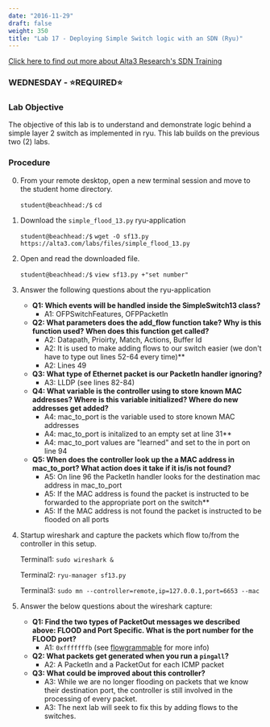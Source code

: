 ```yaml
---
date: "2016-11-29"
draft: false
weight: 350
title: "Lab 17 - Deploying Simple Switch logic with an SDN (Ryu)"
---
```

[Click here to find out more about Alta3 Research's SDN Training](https://alta3.com/courses/sdn)

### WEDNESDAY - &#x2B50;REQUIRED&#x2B50;

### Lab Objective
The objective of this lab is to understand and demonstrate logic behind a simple layer 2 switch as implemented in ryu. This lab builds on the previous two (2) labs.

### Procedure

0. From your remote desktop, open a new terminal session and move to the student home directory.

    `student@beachhead:/$` `cd`

0. Download the `simple_flood_13.py` ryu-application

    `student@beachhead:/$` `wget -O sf13.py https://alta3.com/labs/files/simple_flood_13.py`
 
0. Open and read the downloaded file.

    `student@beachhead:/$` `view sf13.py +"set number"`

0. Answer the following questions about the ryu-application

    - **Q1: Which events will be handled inside the SimpleSwitch13 class?**
      - A1: OFPSwitchFeatures, OFPPacketIn
    - **Q2: What parameters does the add_flow function take?  Why is this function used?  When does this function get called?**
      - A2: Datapath, Prioirty, Match, Actions, Buffer Id
      - A2: It is used to make adding flows to our switch easier (we don't have to type out lines 52-64 every time)**
      - A2: Lines 49
    - **Q3: What type of Ethernet packet is our PacketIn handler ignoring?**
      - A3: LLDP (see lines 82-84)
    - **Q4: What variable is the controller using to store known MAC addresses? Where is this variable initialized? Where do new addresses get added?**
      - A4: mac_to_port is the variable used to store known MAC addresses
      - A4: mac_to_port is initalized to an empty set at line 31**
      - A4: mac_to_port values are "learned" and set to the in port on line 94
    - **Q5: When does the controller look up the a MAC address in mac_to_port?  What action does it take if it is/is not found?**
      - A5: On line 96 the PacketIn handler looks for the destination mac address in mac_to_port
      - A5: If the MAC address is found the packet is instructed to be forwarded to the appropriate port on the switch**
      - A5: If the MAC address is not found the packet is instructed to be flooded on all ports

0. Startup wireshark and capture the packets which flow to/from the controller in this setup.

    Terminal1: `sudo wireshark &`
    
    Terminal2: `ryu-manager sf13.py`

    Terminal3: `sudo mn --controller=remote,ip=127.0.0.1,port=6653 --mac`

0. Answer the below questions about the wireshark capture:

    - **Q1: Find the two types of PacketOut messages we described above: FLOOD and Port Specific.  What is the port number for the FLOOD port?**
      - A1: `0xfffffffb` (see [flowgrammable](http://flowgrammable.org/sdn/openflow/ports/#tab_ofp_1_3_3) for more info)
    - **Q2: What packets get generated when you run a `pingall`?**
      - A2: A PacketIn and a PacketOut for each ICMP packet
    - **Q3: What could be improved about this controller?**
      - A3: While we are no longer flooding on packets that we know their destination port, the controller is still involved in the processing of every packet.
      - A3: The next lab will seek to fix this by adding flows to the switches.

